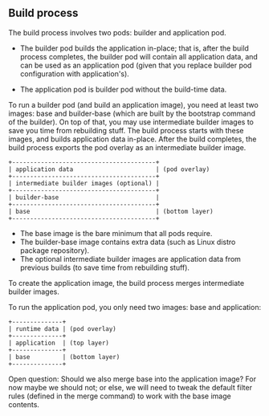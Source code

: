 ## Build process

The build process involves two pods: builder and application pod.

* The builder pod builds the application in-place; that is, after the
  build process completes, the builder pod will contain all application
  data, and can be used as an application pod (given that you replace
  builder pod configuration with application's).

* The application pod is builder pod without the build-time data.

To run a builder pod (and build an application image), you need at least
two images: base and builder-base (which are built by the bootstrap
command of the builder).  On top of that, you may use intermediate
builder images to save you time from rebuilding stuff.  The build
process starts with these images, and builds application data in-place.
After the build completes, the build process exports the pod overlay as
an intermediate builder image.

    +----------------------------------------+
    | application data                       | (pod overlay)
    +----------------------------------------+
    | intermediate builder images (optional) |
    +----------------------------------------+
    | builder-base                           |
    +----------------------------------------+
    | base                                   | (bottom layer)
    +----------------------------------------+

* The base image is the bare minimum that all pods require.
* The builder-base image contains extra data (such as Linux distro
  package repository).
* The optional intermediate builder images are application data from
  previous builds (to save time from rebuilding stuff).

To create the application image, the build process merges intermediate
builder images.

To run the application pod, you only need two images: base and
application:

    +--------------+
    | runtime data | (pod overlay)
    +--------------+
    | application  | (top layer)
    +--------------+
    | base         | (bottom layer)
    +--------------+

Open question: Should we also merge base into the application image?
For now maybe we should not; or else, we will need to tweak the default
filter rules (defined in the merge command) to work with the base image
contents.
